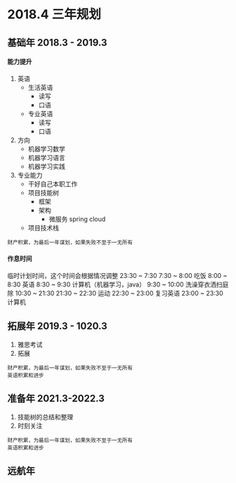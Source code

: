 # 2018.4 三年规划

## 基础年 2018.3 - 2019.3
#### 能力提升
1. 英语
    * 生活英语
      * 读写
      * 口语
    * 专业英语
      * 读写
      * 口语
2. 方向
    * 机器学习数学
    * 机器学习语言
    * 机器学习实践
3. 专业能力
    * 干好自己本职工作
    * 项目技能树
      * 框架
      * 架构
        * 微服务 spring cloud
    * 项目技术栈
```
财产积累，为最后一年谋划，如果失败不至于一无所有
```
#### 作息时间
临时计划时间，这个时间会根据情况调整
23:30 ~ 7:30
7:30 ~ 8:00 吃饭
8:00 ~ 8:30 英语
8:30 ~ 9:30 计算机（机器学习，java）
9:30 ~ 10:00 洗澡穿衣洒扫庭除
10:30 ~ 21:30
21:30 ~ 22:30 运动
22:30 ~ 23:00 复习英语
23:00 ~ 23:30 计算机    

## 拓展年 2019.3 - 1020.3
1. 雅思考试
2. 拓展
```
财产积累，为最后一年谋划，如果失败不至于一无所有
英语积累和进步
```

## 准备年 2021.3-2022.3
1. 技能树的总结和整理
2. 时刻关注
```
财产积累，为最后一年谋划，如果失败不至于一无所有
英语积累和进步
```
## 远航年
